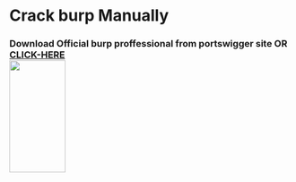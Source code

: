 # Crack burp Manually

<h3>Download Official burp proffessional from portswigger site OR <br><a href="https://portswigger.net/burp/releases">CLICK-HERE<a>
  <br>
  <img src="https://github.com/n00bcooD3R/burp-pro/blob/main/-attributes/Screenshot%202022-01-28%20214359.jpg" width="100" height="200"
